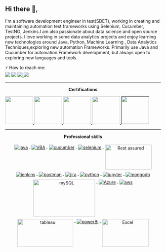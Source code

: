 ## Hi there 👋,

I'm a software development engineer in test(SDET), working in creating and maintaining automation test frameworks using
Selenium, Cucumber, TestNG, Jenkins.I am also passionate about data science and open source projects. I love working in
some data analytics projects and enjoy learning new technologies around Java, Python, Machine Learning , Data Analytics
Techniques,exploring new automation Frameworks. Primarily use Java and Cucumber for automation Framework development,
but always open to exploring new languages and tools.

⚡ How to reach me:    
[<img src="https://img.shields.io/badge/LinkedIn-0077B5?style=for-the-badge&logo=linkedin&logoColor=white" />](https://www.linkedin.com/in/bikashmishra1277/) [<img src="https://img.shields.io/badge/Portfolio-255E63?style=for-the-badge&logo=About.me&logoColor=white" />](https://bikashmishra1277.dev/) [<img src="https://img.shields.io/badge/Medium-12100E?style=for-the-badge&logo=medium&logoColor=white" /> ](https://medium.com/@bikashmishra1277)[<img src="https://img.shields.io/badge/Credly-ff8c00?style=for-the-badge&logo=credly&logoColor=white" /> ](https://www.credly.com/users/bikash-mishra.8a1004c1)






---
<p align="center"> 
 <strong>
  Certifications
  </strong>
</p>

<a href="https://www.credly.com/badges/ab3e9c9c-b1d4-4b3a-b476-144720d761c0/public_url" title="Professional Scrum Master™ I (PSM I)">
  <img src="https://images.credly.com/size/340x340/images/a2790314-008a-4c3d-9553-f5e84eb359ba/image.png" width="90" height="90"/>
</a>
<a href="https://www.credly.com/badges/5903bc7b-0627-4238-b9c6-1a7278946bae/public_url" title="Tableau Consumer">
  <img src="https://images.credly.com/size/110x110/images/c08e3457-8b19-4ddc-ab89-1a5d2aa587c1/Consumer-600X600.png" width="90" height="90"/>
</a>
<a href="https://www.credly.com/badges/16970111-99c3-4bb9-8bc1-a08dc9f6535b/public_url" title="IBM Data Science Professional Certificate">
  <img src="https://images.credly.com/size/340x340/images/0f740f0e-52f0-4ff3-bcac-e8d2ff735c07/image.png" width="90" height="90"/>
</a>
<a href="https://www.credly.com/badges/02ea2cbc-4fb8-4373-aa6c-8a42efe92e55/public_url" title="IBM Data Analyst Professional Certificate">
  <img src="https://images.credly.com/size/340x340/images/462503e9-d76e-47ce-b82e-1d7df909ba70/Professional_Certificate_-_Data_Analyst.png" width="90" height="90"/>
</a>
<a href="" title="Microsoft Certified: Azure Fundamentals">
  <img src="https://images.credly.com/images/be8fcaeb-c769-4858-b567-ffaaa73ce8cf/image.png" width="90" height="90"/>
</a>

---

<p align="center"> 
 <strong>
  Professional skills
  </strong>
</p>

<p align="center">
  <a href="https://www.java.com/en/">
    <img src="https://www.vectorlogo.zone/logos/java/java-vertical.svg" alt="java" style="vertical-align:top; margin:4px;">
  </a>
<a href="https://learn.microsoft.com/en-us/office/vba/api/overview/">
    <img src="https://www.vectorlogo.zone/logos/microsoft_vb/microsoft_vb-ar21.svg" alt="VBA" style="vertical-align:top; margin:4px;">
  </a>
  <a href="https://cucumber.io/">
    <img src="https://www.vectorlogo.zone/logos/cucumberio/cucumberio-ar21.svg" alt="cucumber" style="vertical-align:top; margin:4px;">
  </a>
  <a href="https://www.selenium.dev/">
    <img src="https://upload.wikimedia.org/wikipedia/commons/thumb/9/9f/Selenium_logo.svg/150px-Selenium_logo.svg.png?20210927154434" alt="selenium" style="vertical-align:top; margin:4px">
</a>
<a href="https://www.selenium.dev/">
    <img src="https://media.licdn.com/dms/image/D4D12AQH1GCJbqMykGw/article-cover_image-shrink_600_2000/0/1691676585590?e=2147483647&v=beta&t=97tvVyzZ7IaiL8AblLtGLGdILY6o3SHMMdLYcal9g40" alt="Rest assured" width="150" height="80" style="vertical-align:top; margin:4px">
  </a>
  <a href="https://www.jenkins.io/">
    <img src="https://www.vectorlogo.zone/logos/jenkins/jenkins-icon.svg" alt="jenkins" style="vertical-align:top; margin:4px">
  </a>
  <a href="https://www.postman.com/">
    <img src="https://www.vectorlogo.zone/logos/getpostman/getpostman-ar21.svg" alt="postman" style="vertical-align:top; margin:4px;">
  </a>
  <a href="https://www.atlassian.com/software/jira">
    <img src="https://www.vectorlogo.zone/logos/atlassian_jira/atlassian_jira-ar21.svg" alt="jira" style="vertical-align:top; margin:4px">
  </a>
  <a href="https://www.python.org/">
    <img src="https://www.vectorlogo.zone/logos/python/python-vertical.svg" alt="python" style="vertical-align:top; margin:4px;">
  </a>
<a href="https://jupyter.org/">
    <img src="https://www.vectorlogo.zone/logos/jupyter/jupyter-ar21.svg" alt="jupyter" style="vertical-align:top; margin:4px;">
  </a>
  <a href="https://www.mongodb.com/">
    <img src="https://www.vectorlogo.zone/logos/mongodb/mongodb-ar21.svg" alt="mongodb" style="vertical-align:top; margin:4px;">
  </a>
  <a href="https://www.mysql.com/">
    <img src="https://pbs.twimg.com/profile_images/1255113654049128448/J5Yt92WW_400x400.png" alt="mySQL" width="200" height="120"style="vertical-align:top; margin:4px;">
  </a>
  <a href="https://azure.microsoft.com/en-in">
    <img src="https://www.vectorlogo.zone/logos/microsoft_azure/microsoft_azure-ar21.svg" alt="Azure" style="vertical-align:top; margin:4px">
  </a>
  <a href="https://aws.amazon.com/">
    <img src="https://www.vectorlogo.zone/logos/amazon_aws/amazon_aws-ar21.svg" alt="aws" style="vertical-align:top; margin:4px">
  </a>
  <a href="https://www.tableau.com/">
    <img src="https://upload.vectorlogo.zone/logos/tableau/images/113a311a-6d5d-4b7e-9193-79807e4844e3.svg" alt="tableau" width="180" height="90" style="vertical-align:top; margin:4px">
  </a>
  <a href="https://app.powerbi.com/">
    <img src="https://www.vectorlogo.zone/logos/microsoft_powerbi/microsoft_powerbi-ar21.svg" alt="powerBi" style="vertical-align:top; margin:4px">
  </a>
<a href="https://learn.microsoft.com/en-us/office">
    <img src="https://encrypted-tbn0.gstatic.com/images?q=tbn:ANd9GcR8k7woGMX61Im-u8ZYCOkc0e9C5fDdlB0ymA&s" alt="Excel" width="150" height="90" style="vertical-align:top; margin:4px">
  </a>


</p>
<br/>

[//]: # ()
[//]: # (<h3>Open source projects</h3>)

[//]: # (<table>)

[//]: # (  <thead align="center">)

[//]: # (    <tr border: none;>)

[//]: # (      <td><b>🧑‍💻 Projects</b></td>)

[//]: # (      <td><b>⭐ Stars</b></td>)

[//]: # (      <td><b>🎟 Forks</b></td>)

[//]: # (      <td><b>🐛 Issues</b></td>)

[//]: # (    </tr>)

[//]: # (  </thead>)

[//]: # (  <tbody>)

[//]: # (    <tr>)

[//]: # (      <td><a href="https://github.com/dipjyotimetia/HybridTestFramework"><b>HybridTestFramework</b></a></td>)

[//]: # (      <td><img alt="Stars" src="https://img.shields.io/github/stars/dipjyotimetia/HybridTestFramework?style=flat-square&labelColor=343b41"/></td>)

[//]: # (      <td><img alt="Forks" src="https://img.shields.io/github/forks/dipjyotimetia/HybridTestFramework?style=flat-square&labelColor=343b41"/></td>)

[//]: # (      <td><img alt="Issues" src="https://img.shields.io/github/issues/dipjyotimetia/HybridTestFramework?style=flat-square&labelColor=343b41"/></td>)

[//]: # (    </tr>)

[//]: # (    <tr>)

[//]: # (      <td><a href="https://github.com/dipjyotimetia/MobileTestFramework"><b>MobileTestFramework</b></a></td>)

[//]: # (      <td><img alt="Stars" src="https://img.shields.io/github/stars/dipjyotimetia/MobileTestFramework?style=flat-square&labelColor=343b41"/></td>)

[//]: # (      <td><img alt="Forks" src="https://img.shields.io/github/forks/dipjyotimetia/MobileTestFramework?style=flat-square&labelColor=343b41"/></td>)

[//]: # (      <td><img alt="Issues" src="https://img.shields.io/github/issues/dipjyotimetia/MobileTestFramework?style=flat-square&labelColor=343b41"/></td>)

[//]: # (    </tr>)

[//]: # (    <tr>)

[//]: # (      <td><a href="https://github.com/dipjyotimetia/jarvis"><b>jarvis</b></a></td>)

[//]: # (      <td><img alt="Stars" src="https://img.shields.io/github/stars/dipjyotimetia/jarvis?style=flat-square&labelColor=343b41"/></td>)

[//]: # (      <td><img alt="Forks" src="https://img.shields.io/github/forks/dipjyotimetia/jarvis?style=flat-square&labelColor=343b41"/></td>)

[//]: # (      <td><img alt="Issues" src="https://img.shields.io/github/issues/dipjyotimetia/jarvis?style=flat-square&labelColor=343b41"/></td>)

[//]: # (    </tr>)

[//]: # (    <tr>)

[//]: # (      <td><a href="https://github.com/dipjyotimetia/PlaywrightTestFramework"><b>PlaywrightTestFramework</b></a></td>)

[//]: # (      <td><img alt="Stars" src="https://img.shields.io/github/stars/dipjyotimetia/PlaywrightTestFramework?style=flat-square&labelColor=343b41"/></td>)

[//]: # (      <td><img alt="Forks" src="https://img.shields.io/github/forks/dipjyotimetia/PlaywrightTestFramework?style=flat-square&labelColor=343b41"/></td>)

[//]: # (      <td><img alt="Issues" src="https://img.shields.io/github/issues/dipjyotimetia/PlaywrightTestFramework?style=flat-square&labelColor=343b41"/></td>)

[//]: # (    </tr>)

[//]: # (    <tr>)

[//]: # (      <td><a href="https://github.com/dipjyotimetia/TestCafeTestFramework"><b>TestCafeTestFramework</b></a></td>)

[//]: # (      <td><img alt="Stars" src="https://img.shields.io/github/stars/dipjyotimetia/TestCafeTestFramework?style=flat-square&labelColor=343b41"/></td>)

[//]: # (      <td><img alt="Forks" src="https://img.shields.io/github/forks/dipjyotimetia/TestCafeTestFramework?style=flat-square&labelColor=343b41"/></td>)

[//]: # (      <td><img alt="Issues" src="https://img.shields.io/github/issues/dipjyotimetia/TestCafeTestFramework?style=flat-square&labelColor=343b41"/></td>)

[//]: # (    </tr>)

[//]: # ()
[//]: # (  </tbody>)

[//]: # (</table>)

